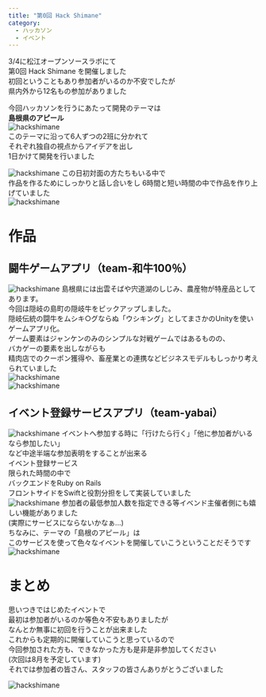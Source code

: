 ```yaml
---
title: "第0回 Hack Shimane"
category: 
  - ハッカソン
  - イベント 
---
```

3/4に松江オープンソースラボにて  
第0回 Hack Shimane を開催しました  
初回ということもあり参加者がいるのか不安でしたが  
県内外から12名もの参加がありました  

今回ハッカソンを行うにあたって開発のテーマは  
__島根県のアピール__  
   ![hackshimane]({{site.baseurl}}/images/hackshimane.jpg)  
このテーマに沿って6人ずつの2班に分かれて  
それぞれ独自の視点からアイデアを出し  
1日かけて開発を行いました 

   ![hackshimane]({{site.baseurl}}/images/debate1.jpg)
この日初対面の方たちもいる中で  
作品を作るためにしっかりと話し合いをし
6時間と短い時間の中で作品を作り上げていました  
![hackshimane]({{site.baseurl}}/images/action3.jpg)

# 作品
## 闘牛ゲームアプリ（team-和牛100％）  
![hackshimane]({{site.baseurl}}/images/king2.jpg)
島根県には出雲そばや宍道湖のしじみ、農産物が特産品としてあります。  
今回は隠岐の島町の隠岐牛をピックアップしました。  
隠岐伝統の闘牛をムシキ○グならぬ「ウシキング」としてまさかのUnityを使いゲームアプリ化。  
ゲーム要素はジャンケンのみのシンプルな対戦ゲームではあるものの、  
バカゲーの要素を出しながらも  
精肉店でのクーポン獲得や、畜産業との連携などビジネスモデルもしっかり考えられていました  
![hackshimane]({{site.baseurl}}/images/king3.jpg)  
![hackshimane]({{site.baseurl}}/images/king1.jpg)
## イベント登録サービスアプリ（team-yabai）  
![hackshimane]({{site.baseurl}}/images/yabai1.jpg)
イベントへ参加する時に「行けたら行く」「他に参加者がいるなら参加したい」  
など中途半端な参加表明をすることが出来る  
イベント登録サービス  
限られた時間の中で   
バックエンドをRuby on Rails  
フロントサイドをSwiftと役割分担をして実装していました  
![hackshimane]({{site.baseurl}}/images/yabai2.jpg)
参加者の最低参加人数を指定できる等イベンド主催者側にも嬉しい機能がありました  
(実際にサービスにならないかなぁ...)  
ちなみに、テーマの「島根のアピール」は  
このサービスを使って色々なイベントを開催していこうということだそうです  
![hackshimane]({{site.baseurl}}/images/yabai3.jpg)

# まとめ   
思いつきではじめたイベントで  
最初は参加者がいるのか等色々不安もありましたが  
なんとか無事に初回を行うことが出来ました  
これからも定期的に開催していこうと思っているので  
今回参加された方も、できなかった方も是非是非参加してください  
(次回は8月を予定しています)  
それでは参加者の皆さん、スタッフの皆さんありがとうございました  

![hackshimane]({{site.baseurl}}/images/syugo1.jpg)

